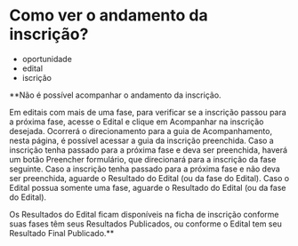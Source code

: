 # Como ver o andamento da inscrição?

- oportunidade
- edital
- iscrição


**Não é possível acompanhar o andamento da inscrição. 

Em editais com mais de uma fase, para verificar se a inscrição passou para a próxima fase, acesse o Edital e clique em Acompanhar na inscrição desejada. 
Ocorrerá o direcionamento para a guia de Acompanhamento, nesta página, é possível acessar a guia da inscrição preenchida. 
Caso a inscrição tenha passado para a próxima fase e deva ser preenchida, haverá um botão Preencher formulário, que direcionará para a inscrição da fase seguinte. 
Caso a inscrição tenha passado para a próxima fase e não deva ser preenchida, aguarde o Resultado do Edital (ou da fase do Edital). 
Caso o Edital possua somente uma fase, aguarde o Resultado do Edital (ou da fase do Edital). 

Os Resultados do Edital ficam disponíveis na ficha de inscrição conforme suas fases têm seus Resultados Publicados, ou conforme o Edital tem seu Resultado Final Publicado.**
